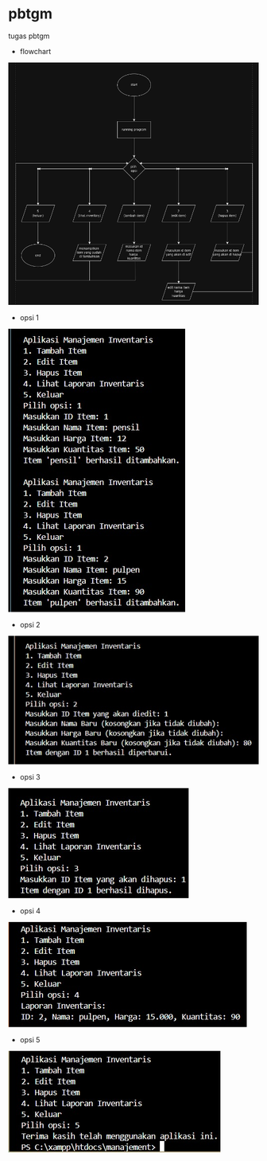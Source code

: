 # pbtgm
tugas pbtgm


- flowchart

![](screenshot/flowchart.png)

- opsi 1

![](screenshot/opsi%201.jpeg)

- opsi 2

![](screenshot/opsi%202.jpeg)

- opsi 3

![](screenshot/opsi%203.jpeg)

- opsi 4

![](screenshot/opsi%204.jpeg)

- opsi 5

![](screenshot/opsi%205.jpeg)